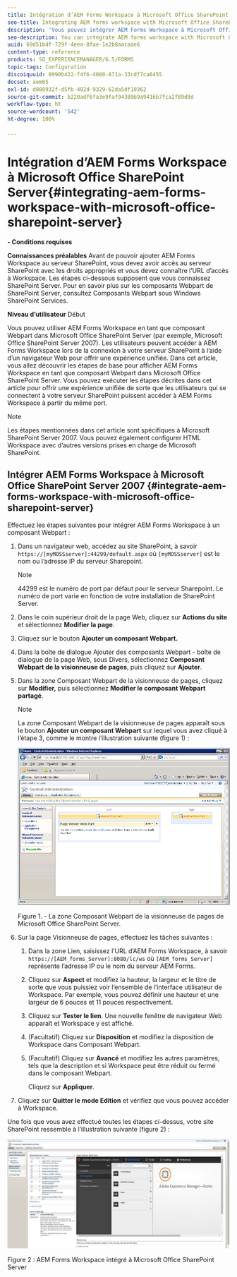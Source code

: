 ```yaml
---
title: Intégration d’AEM Forms Workspace à Microsoft Office SharePoint Server
seo-title: Integrating AEM forms workspace with Microsoft Office SharePoint Server
description: 'Vous pouvez intégrer AEM Forms Workspace à Microsoft Office SharePoint Server. '
seo-description: You can integrate AEM forms workspace with Microsoft Office SharePoint Server.
uuid: 69d51bdf-729f-4eea-8fae-1e2b8aacaae6
content-type: reference
products: SG_EXPERIENCEMANAGER/6.5/FORMS
topic-tags: Configuration
discoiquuid: 8990b422-f4f6-4080-871a-33cdf7ca6455
docset: aem65
exl-id: d080932f-d5fb-482d-9329-62da5df10362
source-git-commit: b220adf6fa3e9faf94389b9a9416b7fca2f89d9d
workflow-type: ht
source-wordcount: '542'
ht-degree: 100%

---
```


# Intégration d’AEM Forms Workspace à Microsoft Office SharePoint Server{#integrating-aem-forms-workspace-with-microsoft-office-sharepoint-server}

**- Conditions requises**

**Connaissances préalables** 
Avant de pouvoir ajouter AEM Forms Workspace au serveur SharePoint, vous devez avoir accès au serveur SharePoint avec les droits appropriés et vous devez connaître l’URL d’accès à Workspace. Les étapes ci-dessous supposent que vous connaissez SharePoint Server. Pour en savoir plus sur les composants Webpart de SharePoint Server, consultez Composants Webpart sous Windows SharePoint Services.

**Niveau d’utilisateur** Début

Vous pouvez utiliser AEM Forms Workspace en tant que composant Webpart dans Microsoft Office SharePoint Server (par exemple, Microsoft Office SharePoint Server 2007). Les utilisateurs peuvent accéder à AEM Forms Workspace lors de la connexion à votre serveur SharePoint à l’aide d’un navigateur Web pour offrir une expérience unifiée. Dans cet article, vous allez découvrir les étapes de base pour afficher AEM Forms Workspace en tant que composant Webpart dans Microsoft Office SharePoint Server. Vous pouvez exécuter les étapes décrites dans cet article pour offrir une expérience unifiée de sorte que les utilisateurs qui se connectent à votre serveur SharePoint puissent accéder à AEM Forms Workspace à partir du même port.

>[!NOTE]
>
>Les étapes mentionnées dans cet article sont spécifiques à Microsoft SharePoint Server 2007. Vous pouvez également configurer HTML Workspace avec d’autres versions prises en charge de Microsoft SharePoint.

## Intégrer AEM Forms Workspace à Microsoft Office SharePoint Server 2007 {#integrate-aem-forms-workspace-with-microsoft-office-sharepoint-server}

Effectuez les étapes suivantes pour intégrer AEM Forms Workspace à un composant Webpart :

1. Dans un navigateur web, accédez au site SharePoint, à savoir `https://[myMOSSserver]:44299/default.aspx` où `[myMOSSserver]` est le nom ou l’adresse IP du serveur Sharepoint.

   >[!NOTE]
   >
   >44299 est le numéro de port par défaut pour le serveur Sharepoint. Le numéro de port varie en fonction de votre installation de SharePoint Server.

1. Dans le coin supérieur droit de la page Web, cliquez sur **Actions du site** et sélectionnez **Modifier la page**.
1. Cliquez sur le bouton **Ajouter un composant Webpart.**
1. Dans la boîte de dialogue Ajouter des composants Webpart - boîte de dialogue de la page Web, sous Divers, sélectionnez **Composant Webpart de la visionneuse de pages**, puis cliquez sur **Ajouter**.
1. Dans la zone Composant Webpart de la visionneuse de pages, cliquez sur **Modifier,** puis sélectionnez **Modifier le composant Webpart partagé**.

   >[!NOTE]
   >
   >La zone Composant Webpart de la visionneuse de pages apparaît sous le bouton **Ajouter un composant Webpart** sur lequel vous avez cliqué à l’étape 3, comme le montre l’illustration suivante (figure 1) :

   ![Zone Composant Webpart de la visionneuse de pages de Microsoft Office SharePoint Server.](assets/page-viewer-web-part-box-in-microsoft-office-sharepoint-server.png)

   Figure 1. - La zone Composant Webpart de la visionneuse de pages de Microsoft Office SharePoint Server.

1. Sur la page Visionneuse de pages, effectuez les tâches suivantes :

   1. Dans la zone Lien, saisissez l’URL d’AEM Forms Workspace, à savoir `https://[AEM_forms_Server]:8080/lc/ws` où `[AEM_forms_Server]` représente l’adresse IP ou le nom du serveur AEM Forms.
   1. Cliquez sur **Aspect** et modifiez la hauteur, la largeur et le titre de sorte que vous puissiez voir l’ensemble de l’interface utilisateur de Workspace. Par exemple, vous pouvez définir une hauteur et une largeur de 6 pouces et 11 pouces respectivement.
   1. Cliquez sur **Tester le lien**. Une nouvelle fenêtre de navigateur Web apparaît et Workspace y est affiché.
   1. (Facultatif) Cliquez sur **Disposition** et modifiez la disposition de Workspace dans Composant Webpart.
   1. (Facultatif) Cliquez sur **Avancé** et modifiez les autres paramètres, tels que la description et si Workspace peut être réduit ou fermé dans le composant Webpart.

      Cliquez sur **Appliquer**.

1. Cliquez sur **Quitter le mode Edition** et vérifiez que vous pouvez accéder à Workspace.

Une fois que vous avez effectué toutes les étapes ci-dessus, votre site SharePoint ressemble à l’illustration suivante (figure 2) :

![AEM Forms Workspace intégré à Microsoft Office SharePoint Server](assets/aem-forms-workspace.jpg)

Figure 2 : AEM Forms Workspace intégré à Microsoft Office SharePoint Server
